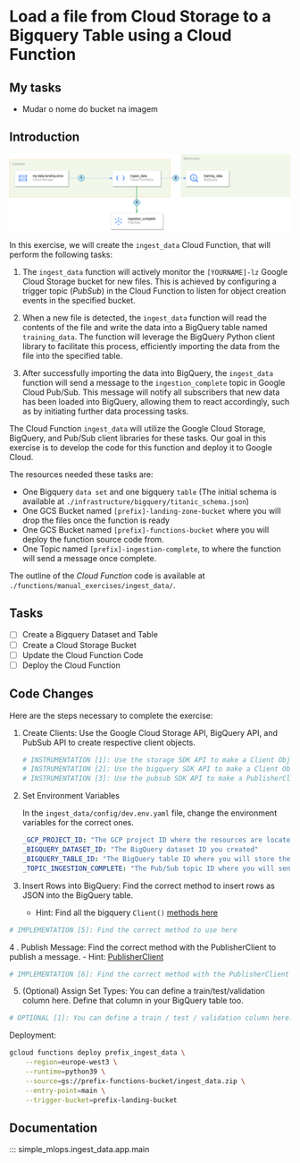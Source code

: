 # Load a file from Cloud Storage to a Bigquery Table using a Cloud Function

## My tasks

- Mudar o nome do bucket na imagem

## Introduction

![ingestion-architecture](./resources/part_1/ingestion.png)

In this exercise, we will create the `ingest_data` Cloud Function, that will perform the following tasks:

1. The `ingest_data` function will actively monitor the `[YOURNAME]-lz` Google Cloud Storage bucket for new files. This is achieved by configuring a trigger topic (*PubSub*) in the Cloud Function to listen for object creation events in the specified bucket.

2. When a new file is detected, the `ingest_data` function will read the contents of the file and write the data into a BigQuery table named `training_data`. The function will leverage the BigQuery Python client library to facilitate this process, efficiently importing the data from the file into the specified table.

3. After successfully importing the data into BigQuery, the `ingest_data` function will send a message to the `ingestion_complete` topic in Google Cloud Pub/Sub. This message will notify all subscribers that new data has been loaded into BigQuery, allowing them to react accordingly, such as by initiating further data processing tasks.

The Cloud Function `ingest_data` will utilize the Google Cloud Storage, BigQuery, and Pub/Sub client libraries for these tasks. Our goal in this exercise is to develop the code for this function and deploy it to Google Cloud.

The resources needed these tasks are:

* One Bigquery `data set` and one bigquery `table` (The initial schema is available at `./infrastructure/bigquery/titanic_schema.json`)
* One GCS Bucket named `[prefix]-landing-zone-bucket` where you will drop the files once the function is ready
* One GCS Bucket named `[prefix]-functions-bucket` where you will deploy the function source code from.
* One Topic named `[prefix]-ingestion-complete`, to where the function will send a message once complete.

The outline of the *Cloud Function* code is available at `./functions/manual_exercises/ingest_data/`.

## Tasks

- [ ] Create a Bigquery Dataset and Table
- [ ] Create a Cloud Storage Bucket
- [ ] Update the Cloud Function Code
- [ ] Deploy the Cloud Function

## Code Changes

Here are the steps necessary to complete the exercise:

1. Create Clients: Use the Google Cloud Storage API, BigQuery API, and PubSub API to create respective client objects.

    ```python
    # INSTRUMENTATION [1]: Use the storage SDK API to make a Client Object
    # INSTRUMENTATION [2]: Use the bigquery SDK API to make a Client Object
    # INSTRUMENTATION [3]: Use the pubsub SDK API to make a PublisherClient Object
    ```

2. Set Environment Variables

    In the `ingest_data/config/dev.env.yaml` file, change the environment variables for the correct ones.

    ```yaml
    _GCP_PROJECT_ID: "The GCP project ID where the resources are located"
    _BIGQUERY_DATASET_ID: "The BigQuery dataset ID you created"
    _BIGQUERY_TABLE_ID: "The BigQuery table ID where you will store the data"
    _TOPIC_INGESTION_COMPLETE: "The Pub/Sub topic ID where you will send a message once the data is ingested"
    ```


1. Insert Rows into BigQuery: Find the correct method to insert rows as JSON into the BigQuery table.
   - Hint: Find all the bigquery `Client()` [methods here](https://cloud.google.com/python/docs/reference/bigquery/latest/google.cloud.bigquery.client.Client)

```python
# IMPLEMENTATION [5]: Find the correct method to use here
``` 
4 . Publish Message: Find the correct method with the PublisherClient to publish a message.
    - Hint: [PublisherClient](https://cloud.google.com/python/docs/reference/pubsublite/latest/google.cloud.pubsublite.cloudpubsub.publisher_client.PublisherClient#google_cloud_pubsublite_cloudpubsub_publisher_client_PublisherClient_publish)

```python
# IMPLEMENTATION [6]: Find the correct method with the PublisherClient to publish a message
```


5. (Optional) Assign Set Types: You can define a train/test/validation column here. Define that column in your BigQuery table too.

```python
# OPTIONAL [1]: You can define a train / test / validation column here. Define that column in your BigQuery table too.
```

Deployment:

```bash
gcloud functions deploy prefix_ingest_data \
    --region=europe-west3 \
    --runtime=python39 \
    --source=gs://prefix-functions-bucket/ingest_data.zip \
    --entry-point=main \
    --trigger-bucket=prefix-landing-bucket
```

## Documentation

::: simple_mlops.ingest_data.app.main

